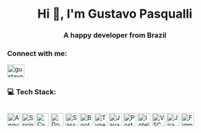 <h1 align="center">Hi 👋, I'm Gustavo Pasqualli</h1>
<h3 align="center">A happy developer from Brazil</h3>

<h3 align="left">Connect with me:</h3>
<p align="left">
<a href="https://linkedin.com/in/gustavopasqualli" target="blank"><img align="center" src="https://raw.githubusercontent.com/rahuldkjain/github-profile-readme-generator/master/src/images/icons/Social/linked-in-alt.svg" alt="gustavopasqualli" height="30" width="40" /></a>
</p>

<h3>💻 Tech Stack:</h3>
<br/>

<div align="start">
  <img src="https://img.shields.io/badge/Angular-%23DD0031.svg?logo=angular&logoColor=white" alt="Angular" height="30"/>
  <img src="https://img.shields.io/badge/Spring%20Boot-6DB33F?logo=springboot&logoColor=fff" alt="Spring" height="30"/>
  <img src="https://img.shields.io/badge/Cypress-69D3A7?logo=cypress&logoColor=fff" alt="Cypress" height="30"/>
  <img src="https://img.shields.io/badge/Docker-2496ED?logo=docker&logoColor=fff" alt="Docker" height="30"/>
  <img src="https://img.shields.io/badge/Sass-C69?logo=sass&logoColor=fff" alt="Sass" height="30"/>
  <img src="https://img.shields.io/badge/Bootstrap-7952B3?logo=bootstrap&logoColor=fff" alt="Bootstrap" height="30"/>
  <img src="https://img.shields.io/badge/TypeScript-3178C6?logo=typescript&logoColor=fff" alt="Typescript" height="30"/>
  <img src="https://img.shields.io/badge/Java-%23ED8B00.svg?logo=openjdk&logoColor=white" alt="Java" height="30"/>
  <img src="https://img.shields.io/badge/Postgres-%23316192.svg?logo=postgresql&logoColor=white" alt="Postgreqsl" height="30"/>
  <img src="https://img.shields.io/badge/IntelliJIDEA-000000.svg?logo=intellij-idea&logoColor=white" alt="Intellij" height="30"/>
  <img src="https://custom-icon-badges.demolab.com/badge/Visual%20Studio%20Code-0078d7.svg?logo=vsc&logoColor=white" alt="VSCode" height="30"/>
  <img src="https://img.shields.io/badge/Jira-0052CC?logo=jira&logoColor=fff" alt="Jira" height="30"/>
  <img src="https://img.shields.io/badge/Figma-F24E1E?logo=figma&logoColor=white" alt="Figma" height="30"/>

  </div>
  <div align="center"> 
  </div>
